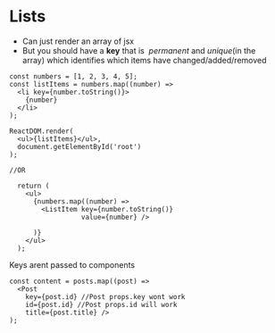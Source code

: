 # Lists

- Can just render an array of jsx 
- But you should have a **key**  that is  *permanent* and *unique*(in the array) which identifies which items have changed/added/removed

```react
const numbers = [1, 2, 3, 4, 5];
const listItems = numbers.map((number) =>
  <li key={number.toString()}>
    {number}
  </li>
);
                                                        ReactDOM.render(
  <ul>{listItems}</ul>,
  document.getElementById('root')
);

//OR

  return (
    <ul>
      {numbers.map((number) =>
        <ListItem key={number.toString()}
                  value={number} />

      )}
    </ul>
  );
```

Keys arent passed to components

```react
const content = posts.map((post) =>
  <Post
    key={post.id} //Post props.key wont work
    id={post.id} //Post props.id will work
    title={post.title} />
);
```